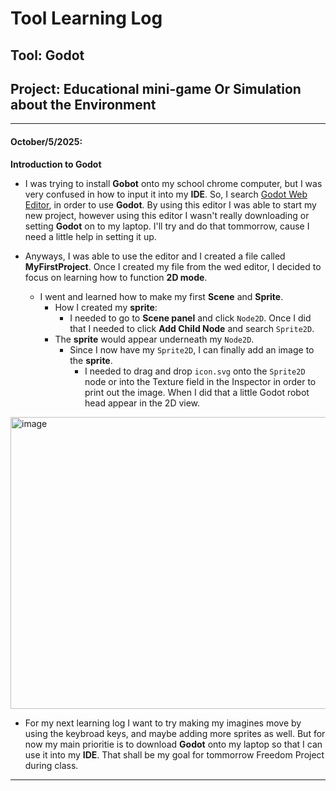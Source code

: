# Tool Learning Log

## Tool: **Godot**

## Project: Educational mini-game Or Simulation about the Environment

---

#### October/5/2025:
**Introduction to Godot**

* I was trying to install **Gobot** onto my school chrome computer, but I was very confused in how to input it into my **IDE**. So, I search [Godot Web Editor](https://editor.godotengine.org/releases/latest/), in order to use **Godot**. By using this editor I was able to start my new project, however using this editor I wasn't really downloading or setting **Godot** on to my laptop. I'll try and do that tommorrow, cause I need a little help in setting it up.
  
* Anyways, I was able to use the editor and I created a file called **MyFirstProject**. Once I created my file from the wed editor, I decided to focus on learning how to function **2D mode**.
    * I went and learned how to make my first **Scene** and **Sprite**.
      * How I created my **sprite**:
        * I needed to go to **Scene panel** and click `Node2D`. Once I did that I needed to click **Add Child Node** and search `Sprite2D`.
      * The **sprite** would appear underneath my `Node2D`.
        * Since I now have my `Sprite2D`, I can finally add an image to the **sprite**.
          * I needed to drag and drop `icon.svg` onto the `Sprite2D` node or into the Texture field in the Inspector in order to print out the image. When I did that a little Godot robot head appear in the 2D view.
         
<img width="1360" height="467" alt="image" src="https://github.com/user-attachments/assets/59b1a519-77de-41db-9cc7-62e7fe10ca6c" />

* For my next learning log I want to try making my imagines move by using the keybroad keys, and maybe adding more sprites as well. But for now my main prioritie is to download **Godot** onto my laptop so that I can use it into my **IDE**. That shall be my goal for tommorrow Freedom Project during class.
---

<!-- 
* Links you used today (websites, videos, etc)
* Things you tried, progress you made, etc
* Challenges, a-ha moments, etc
* Questions you still have
* What you're going to try next
-->
